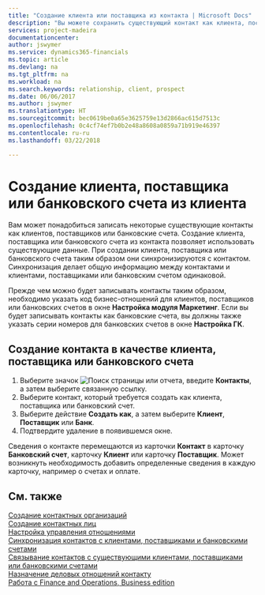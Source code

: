 ```yaml
---
title: "Создание клиента или поставщика из контакта | Microsoft Docs"
description: "Вы можете сохранить существующий контакт как клиента, поставщика или банковский счет с помощью имеющихся данных и указав деловое отношение."
services: project-madeira
documentationcenter: 
author: jswymer
ms.service: dynamics365-financials
ms.topic: article
ms.devlang: na
ms.tgt_pltfrm: na
ms.workload: na
ms.search.keywords: relationship, client, prospect
ms.date: 06/06/2017
ms.author: jswymer
ms.translationtype: HT
ms.sourcegitcommit: bec0619be0a65e3625759e13d2866ac615d7513c
ms.openlocfilehash: 0c4cf74ef7b0b2e48a8608a0859a71b919e46397
ms.contentlocale: ru-ru
ms.lasthandoff: 03/22/2018

---
```

# <a name="create-a-customer-vendor-or-bank-account-from-a-contact"></a>Создание клиента, поставщика или банковского счета из клиента
Вам может понадобиться записать некоторые существующие контакты как клиентов, поставщиков или банковские счета. Создание клиента, поставщика или банковского счета из контакта позволяет использовать существующие данные. При создании клиента, поставщика или банковского счета таким образом они синхронизируются с контактом. Синхронизация делает общую информацию между контактами и клиентами, поставщиками или банковским счетом одинаковой.

Прежде чем можно будет записывать контакты таким образом, необходимо указать код бизнес-отношений для клиентов, поставщиков или банковских счетов в окне **Настройка модуля Маркетинг**. Если вы будет записывать контакты как банковские счета, вы должны также указать серии номеров для банковских счетов в окне **Настройка ГК**.

## <a name="to-create-a-contact-as-a-customer-vendor-or-bank-account"></a>Создание контакта в качестве клиента, поставщика или банковского счета
1. Выберите значок ![Поиск страницы или отчета](media/ui-search/search_small.png "Значок поиска страницы или отчета"), введите **Контакты**, а затем выберите связанную ссылку.
2. Выберите контакт, который требуется создать как клиента, поставщика или банковский счет.
3. Выберите действие **Создать как**, а затем выберите **Клиент**, **Поставщик** или **Банк**.
4. Подтвердите удаление в появившемся окне.

Сведения о контакте перемещаются из карточки **Контакт** в карточку **Банковский счет**, карточку **Клиент** или карточку **Поставщик**. Может возникнуть необходимость добавить определенные сведения в каждую карточку, например о счетах и оплате.

## <a name="see-also"></a>См. также
[Создание контактных организаций](marketing-create-contact-companies.md)  
[Создание контактных лиц](marketing-create-contact-persons.md)  
[Настройка управления отношениями](marketing-setup-marketing.md)  
[Синхронизация контактов с клиентами, поставщиками и банковскими счетами](marketing-synchronize-contacts-customers-vendors-bank-accounts.md)  
[Связывание контактов с существующими клиентами, поставщиками или банковскими счетами](marketing-how-link-contact.md)  
[Назначение деловых отношений контакту](marketing-business-relations.md#AssignBusRelContact)  
[Работа с Finance and Operations, Business edition](ui-work-product.md)

